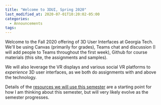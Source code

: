 ```yaml
---
title: "Welcome to 3DUI, Spring 2020"
last_modified_at: 2020-07-01T10:20:02-05:00
categories:
  - Announcements
tags:
---
```


Welcome to the Fall 2020 offering of 3D User Interfaces at Georgia Tech.  We'll be using Canvas (primarily for grades), Teams chat and discussion (I will add people to Teams throughout the first week), Github for course materials (this site, the assignments and samples).

We will also leverage the VR displays and various social VR platforms to _experience_ 3D user interfaces, as we both do assignments with and above the technology.  

Details of the [resources we will use this semester](/resources) are a starting point for how I am thinking about this semester, but will very likely evolve as the semester progresses.